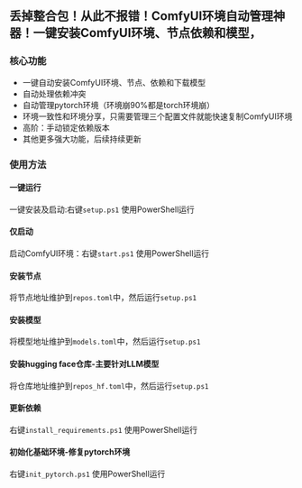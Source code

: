 ## 丢掉整合包！从此不报错！ComfyUI环境自动管理神器！一键安装ComfyUI环境、节点依赖和模型，

### 核心功能
- 一键自动安装ComfyUI环境、节点、依赖和下载模型
- 自动处理依赖冲突
- 自动管理pytorch环境（环境崩90%都是torch环境崩）
- 环境一致性和环境分享，只需要管理三个配置文件就能快速复制ComfyUI环境
- 高阶：手动锁定依赖版本
- 其他更多强大功能，后续持续更新

### 使用方法

#### 一键运行
一键安装及启动:右键`setup.ps1` 使用PowerShell运行

#### 仅启动
启动ComfyUI环境：右键`start.ps1` 使用PowerShell运行

#### 安装节点
将节点地址维护到`repos.toml`中，然后运行`setup.ps1`

#### 安装模型
将模型地址维护到`models.toml`中，然后运行`setup.ps1`

#### 安装hugging face仓库-主要针对LLM模型
将仓库地址维护到`repos_hf.toml`中，然后运行`setup.ps1`

#### 更新依赖
右键`install_requirements.ps1` 使用PowerShell运行

#### 初始化基础环境-修复pytorch环境
右键`init_pytorch.ps1` 使用PowerShell运行